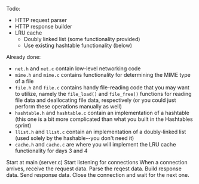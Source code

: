 Todo:

* HTTP request parser
* HTTP response builder
* LRU cache
  * Doubly linked list (some functionality provided)
  * Use existing hashtable functionality (below)

Already done:

* `net.h` and `net.c` contain low-level networking code
* `mime.h` and `mime.c` contains functionality for determining the MIME type of a file
* `file.h` and `file.c` contains handy file-reading code that you may want to utilize, namely the `file_load()` and `file_free()` functions for reading file data and deallocating file data, respectively (or you could just perform these operations manually as well)
* `hashtable.h` and `hashtable.c` contain an implementation of a hashtable (this one is a bit more complicated than what you built in the Hashtables sprint)
* `llist.h` and `llist.c` contain an implementation of a doubly-linked list (used solely by the hashable--you don't need it)
* `cache.h` and `cache.c` are where you will implement the LRU cache functionality for days 3 and 4


Start at main (server.c)
Start listening for connections
When a connection arrives, receive the request data.
Parse the reqest data.
Build response data.
Send response data.
Close the connection and wait for the next one.

